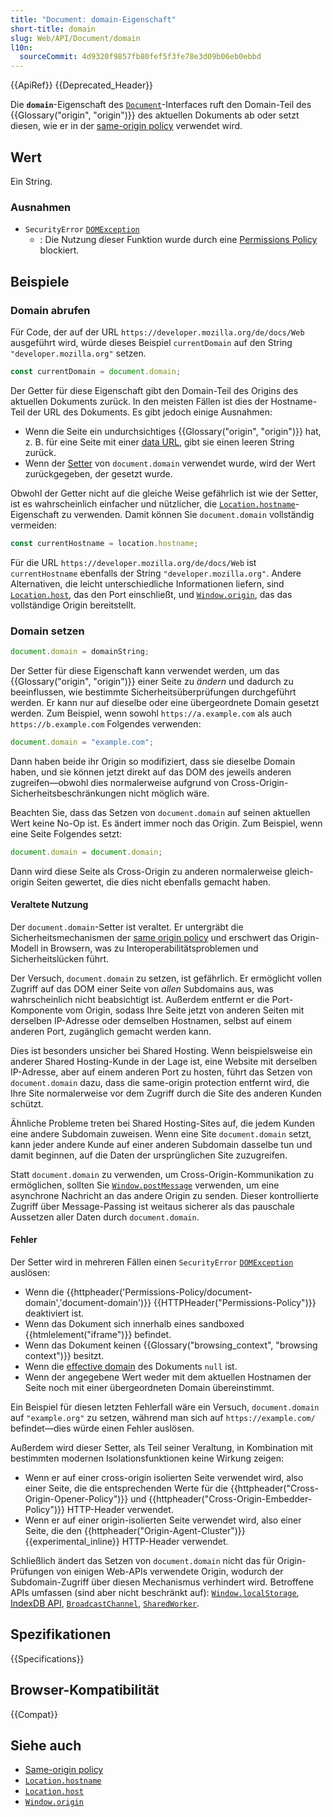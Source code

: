 ```yaml
---
title: "Document: domain-Eigenschaft"
short-title: domain
slug: Web/API/Document/domain
l10n:
  sourceCommit: 4d9320f9857fb80fef5f3fe78e3d09b06eb0ebbd
---
```


{{ApiRef}} {{Deprecated_Header}}

Die **`domain`**-Eigenschaft des [`Document`](/de/docs/Web/API/Document)-Interfaces ruft den Domain-Teil des {{Glossary("origin", "origin")}} des aktuellen Dokuments ab oder setzt diesen, wie er in der [same-origin policy](/de/docs/Web/Security/Same-origin_policy) verwendet wird.

## Wert

Ein String.

### Ausnahmen

- `SecurityError` [`DOMException`](/de/docs/Web/API/DOMException)
  - : Die Nutzung dieser Funktion wurde durch eine [Permissions Policy](/de/docs/Web/HTTP/Permissions_Policy) blockiert.

## Beispiele

### Domain abrufen

Für Code, der auf der URL `https://developer.mozilla.org/de/docs/Web` ausgeführt wird, würde dieses Beispiel `currentDomain` auf den String `"developer.mozilla.org"` setzen.

```js
const currentDomain = document.domain;
```

Der Getter für diese Eigenschaft gibt den Domain-Teil des Origins des aktuellen Dokuments zurück. In den meisten Fällen ist dies der Hostname-Teil der URL des Dokuments. Es gibt jedoch einige Ausnahmen:

- Wenn die Seite ein undurchsichtiges {{Glossary("origin", "origin")}} hat, z. B. für eine Seite mit einer [data URL](/de/docs/Web/URI/Reference/Schemes/data), gibt sie einen leeren String zurück.
- Wenn der [Setter](#domain_setzen) von `document.domain` verwendet wurde, wird der Wert zurückgegeben, der gesetzt wurde.

Obwohl der Getter nicht auf die gleiche Weise gefährlich ist wie der Setter, ist es wahrscheinlich einfacher und nützlicher, die [`Location.hostname`](/de/docs/Web/API/Location/hostname)-Eigenschaft zu verwenden. Damit können Sie `document.domain` vollständig vermeiden:

```js
const currentHostname = location.hostname;
```

Für die URL `https://developer.mozilla.org/de/docs/Web` ist `currentHostname` ebenfalls der String `"developer.mozilla.org"`. Andere Alternativen, die leicht unterschiedliche Informationen liefern, sind [`Location.host`](/de/docs/Web/API/Location/host), das den Port einschließt, und [`Window.origin`](/de/docs/Web/API/Window/origin), das das vollständige Origin bereitstellt.

### Domain setzen

```js
document.domain = domainString;
```

Der Setter für diese Eigenschaft kann verwendet werden, um das {{Glossary("origin", "origin")}} einer Seite zu _ändern_ und dadurch zu beeinflussen, wie bestimmte Sicherheitsüberprüfungen durchgeführt werden. Er kann nur auf dieselbe oder eine übergeordnete Domain gesetzt werden. Zum Beispiel, wenn sowohl `https://a.example.com` als auch `https://b.example.com` Folgendes verwenden:

```js
document.domain = "example.com";
```

Dann haben beide ihr Origin so modifiziert, dass sie dieselbe Domain haben, und sie können jetzt direkt auf das DOM des jeweils anderen zugreifen—obwohl dies normalerweise aufgrund von Cross-Origin-Sicherheitsbeschränkungen nicht möglich wäre.

Beachten Sie, dass das Setzen von `document.domain` auf seinen aktuellen Wert keine No-Op ist. Es ändert immer noch das Origin. Zum Beispiel, wenn eine Seite Folgendes setzt:

```js
document.domain = document.domain;
```

Dann wird diese Seite als Cross-Origin zu anderen normalerweise gleich-origin Seiten gewertet, die dies nicht ebenfalls gemacht haben.

#### Veraltete Nutzung

Der `document.domain`-Setter ist veraltet. Er untergräbt die Sicherheitsmechanismen der [same origin policy](/de/docs/Web/Security/Same-origin_policy) und erschwert das Origin-Modell in Browsern, was zu Interoperabilitätsproblemen und Sicherheitslücken führt.

Der Versuch, `document.domain` zu setzen, ist gefährlich. Er ermöglicht vollen Zugriff auf das DOM einer Seite von _allen_ Subdomains aus, was wahrscheinlich nicht beabsichtigt ist. Außerdem entfernt er die Port-Komponente vom Origin, sodass Ihre Seite jetzt von anderen Seiten mit derselben IP-Adresse oder demselben Hostnamen, selbst auf einem anderen Port, zugänglich gemacht werden kann.

Dies ist besonders unsicher bei Shared Hosting. Wenn beispielsweise ein anderer Shared Hosting-Kunde in der Lage ist, eine Website mit derselben IP-Adresse, aber auf einem anderen Port zu hosten, führt das Setzen von `document.domain` dazu, dass die same-origin protection entfernt wird, die Ihre Site normalerweise vor dem Zugriff durch die Site des anderen Kunden schützt.

Ähnliche Probleme treten bei Shared Hosting-Sites auf, die jedem Kunden eine andere Subdomain zuweisen. Wenn eine Site `document.domain` setzt, kann jeder andere Kunde auf einer anderen Subdomain dasselbe tun und damit beginnen, auf die Daten der ursprünglichen Site zuzugreifen.

Statt `document.domain` zu verwenden, um Cross-Origin-Kommunikation zu ermöglichen, sollten Sie [`Window.postMessage`](/de/docs/Web/API/Window/postMessage) verwenden, um eine asynchrone Nachricht an das andere Origin zu senden. Dieser kontrollierte Zugriff über Message-Passing ist weitaus sicherer als das pauschale Aussetzen aller Daten durch `document.domain`.

#### Fehler

Der Setter wird in mehreren Fällen einen `SecurityError` [`DOMException`](/de/docs/Web/API/DOMException) auslösen:

- Wenn die {{httpheader('Permissions-Policy/document-domain','document-domain')}} {{HTTPHeader("Permissions-Policy")}} deaktiviert ist.
- Wenn das Dokument sich innerhalb eines sandboxed {{htmlelement("iframe")}} befindet.
- Wenn das Dokument keinen {{Glossary("browsing_context", "browsing context")}} besitzt.
- Wenn die [effective domain](https://html.spec.whatwg.org/multipage/origin.html#concept-origin-effective-domain) des Dokuments `null` ist.
- Wenn der angegebene Wert weder mit dem aktuellen Hostnamen der Seite noch mit einer übergeordneten Domain übereinstimmt.

Ein Beispiel für diesen letzten Fehlerfall wäre ein Versuch, `document.domain` auf `"example.org"` zu setzen, während man sich auf `https://example.com/` befindet—dies würde einen Fehler auslösen.

Außerdem wird dieser Setter, als Teil seiner Veraltung, in Kombination mit bestimmten modernen Isolationsfunktionen keine Wirkung zeigen:

- Wenn er auf einer cross-origin isolierten Seite verwendet wird, also einer Seite, die die entsprechenden Werte für die {{httpheader("Cross-Origin-Opener-Policy")}} und {{httpheader("Cross-Origin-Embedder-Policy")}} HTTP-Header verwendet.
- Wenn er auf einer origin-isolierten Seite verwendet wird, also einer Seite, die den {{httpheader("Origin-Agent-Cluster")}} {{experimental_inline}} HTTP-Header verwendet.

Schließlich ändert das Setzen von `document.domain` nicht das für Origin-Prüfungen von einigen Web-APIs verwendete Origin, wodurch der Subdomain-Zugriff über diesen Mechanismus verhindert wird. Betroffene APIs umfassen (sind aber nicht beschränkt auf): [`Window.localStorage`](/de/docs/Web/API/Window/localStorage), [IndexDB API](/de/docs/Web/API/IndexedDB_API), [`BroadcastChannel`](/de/docs/Web/API/BroadcastChannel), [`SharedWorker`](/de/docs/Web/API/SharedWorker).

## Spezifikationen

{{Specifications}}

## Browser-Kompatibilität

{{Compat}}

## Siehe auch

- [Same-origin policy](/de/docs/Web/Security/Same-origin_policy)
- [`Location.hostname`](/de/docs/Web/API/Location/hostname)
- [`Location.host`](/de/docs/Web/API/Location/host)
- [`Window.origin`](/de/docs/Web/API/Window/origin)
